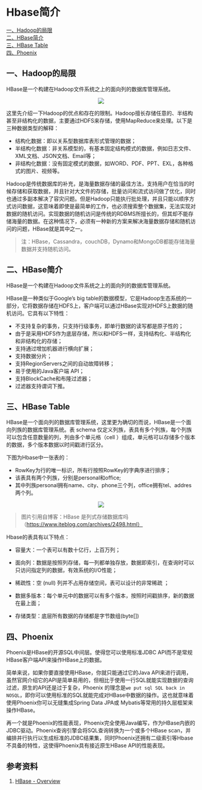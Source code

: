 # Hbase简介

<nav>
<a href="#一Hadoop的局限">一、Hadoop的局限</a><br/>
<a href="#二HBase简介">二、HBase简介</a><br/>
<a href="#三HBase-Table">三、HBase Table</a><br/>
<a href="#四Phoenix">四、Phoenix</a><br/>
</nav>

## 一、Hadoop的局限

HBase是一个构建在Hadoop文件系统之上的面向列的数据库管理系统。

<div align="center"> <img  src="https://github.com/heibaiying/BigData-Notes/blob/master/pictures/hbase.jpg"/> </div>

 这里先介绍一下Hadoop的优点和存在的限制。Hadoop擅长存储任意的、半结构甚至非结构化的数据，主要通过HDFS来存储，使用MapReduce来处理。以下是三种数据类型的解释：

- 结构化数据：即以关系型数据库表形式管理的数据；
- 半结构化数据：非关系模型的，有基本固定结构模式的数据，例如日志文件、XML文档、JSON文档、Email等；
- 非结构化数据：没有固定模式的数据，如WORD、PDF、PPT、EXL，各种格式的图片、视频等。

Hadoop是传统数据库的补充，是海量数据存储的最佳方法，支持用户在恰当的时候存储和获取数据，并且针对大文件的存储，批量访问和流式访问做了优化，同时也通过多副本解决了容灾问题。但是Hadoop只能执行批处理，并且只能以顺序方式访问数据，这意味着即使是最简单的工作，也必须搜索整个数据集，无法实现对数据的随机访问。实现数据的随机访问是传统的RDBMS所擅长的，但其却不能存储海量的数据。在这种情况下，必须有一种新的方案来解决海量数据存储和随机访问的问题，HBase就是其中之一。

> 注：HBase，Cassandra，couchDB，Dynamo和MongoDB都能存储海量数据并支持随机访问。



## 二、HBase简介

HBase是一个构建在Hadoop文件系统之上的面向列的数据库管理系统。

HBase是一种类似于Google’s big table的数据模型，它是Hadoop生态系统的一部分，它将数据存储在HDFS上，客户端可以通过HBase实现对HDFS上数据的随机访问。它具有以下特性：

+ 不支持复杂的事务，只支持行级事务，即单行数据的读写都是原子性的；
+ 由于是采用HDFS作为底层存储，所以和HDFS一样，支持结构化、半结构化和非结构化的存储；
+ 支持通过增加机器进行横向扩展；
+ 支持数据分片；
+ 支持RegionServers之间的自动故障转移；
+ 易于使用的Java客户端 API；
+ 支持BlockCache和布隆过滤器；
+ 过滤器支持谓词下推。



## 三、HBase Table

HBase是一个面向列的数据库管理系统，这里更为确切的而说，HBase是一个面向列族的数据库管理系统。表 schema 仅定义列族，表具有多个列族，每个列族可以包含任意数量的列，列由多个单元格（cell ）组成，单元格可以存储多个版本的数据，多个版本数据以时间戳进行区分。

下图为Hbase中一张表的：

+ RowKey为行的唯一标识，所有行按照RowKey的字典序进行排序；
+ 该表具有两个列族，分别是personal和office;
+ 其中列族personal拥有name、city、phone三个列，office拥有tel、addres两个列。

<div align="center"> <img  src="https://github.com/heibaiying/BigData-Notes/blob/master/pictures/HBase_table-iteblog.png"/> </div>

> 图片引用自博客：HBase 是列式存储数据库吗（https://www.iteblog.com/archives/2498.html）

Hbase的表具有以下特点：

- 容量大：一个表可以有数十亿行，上百万列；

- 面向列：数据是按照列存储，每一列都单独存放，数据即索引，在查询时可以只访问指定列的数据，有效系统的I/O性能；

- 稀疏性：空 (null) 列并不占用存储空间，表可以设计的非常稀疏  ；	

- 数据多版本：每个单元中的数据可以有多个版本，按照时间戳排序，新的数据在最上面； 	

- 存储类型：底层所有数据的存储都是字节数组(byte[])

  

## 四、Phoenix

Phoenix是HBase的开源SQL中间层。使得您可以使用标准JDBC API而不是常规HBase客户端API来操作HBase上的数据。

简单来说，如果你要直接使用HBase，你就只能通过它的Java API来进行调用，虽然官网介绍它的API是简单易用的，但相比于使用一行SQL就能实现数据的查询过滤，原生的API还是过于复杂，Phoenix 的理念是`we put sql SQL back in NOSQL`，即你可以使用标准的SQL就能完成对HBase中数据的操作。这也就意味着使用Phoenix你可以无缝集成Spring Data  JPA或 Mybatis等常用的持久层框架来操作HBase。

再一个就是Phoenix的性能表现，Phoenix完全使用Java编写，作为HBase内嵌的JDBC驱动。Phoenix查询引擎会将SQL查询转换为一个或多个HBase scan，并编排并行执行以生成标准的JDBC结果集，同时Phoenix还拥有二级索引等Hbase不具备的特性，这使得Phoenix具有接近原生HBase API的性能表现。





## 参考资料

1. [HBase - Overview](https://www.tutorialspoint.com/hbase/hbase_overview.htm)



